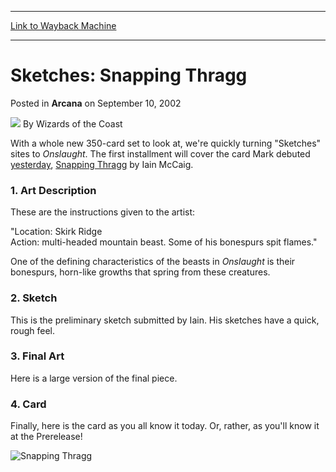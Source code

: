
---
[Link to Wayback Machine](https://web.archive.org/web/20220629160744/https://magic.wizards.com/en/articles/archive/arcana/sketches-snapping-thragg-2002-09-10)

[_metadata_:author]:- "Wizards of the Coast"
[_metadata_:description]:- "With a whole new 350-card set to look at, we're quickly turning `Sketches` sites to Onslaught. The first installment will cover the card Mark debuted yesterday, Snapping Thragg by Iain McCaig.1. Art DescriptionThese are the instructions given to the artist:`Location: Skirk Ridge Action: multi-headed mountain beast. Some of his bonespurs spit flames.`One of the defining"
[_metadata_:generator]:- "Drupal 7 (http://drupal.org)"
[_metadata_:node]:- "604401"
[_metadata_:publish_date]:- "2002-09-10"
[_metadata_:source]:- "div-main-content"
[_metadata_:title]:- "Sketches: Snapping Thragg"
[_metadata_:wayback_capture_timestamp]:- "2022-06-29 16:07:44"
[_metadata_:wayback_raw_url]:- "https://web.archive.org/web/20220629160744id_/https://magic.wizards.com/en/articles/archive/arcana/sketches-snapping-thragg-2002-09-10"
[_metadata_:wayback_url]:- "https://magic.wizards.com/en/articles/archive/arcana/sketches-snapping-thragg-2002-09-10"
---


Sketches: Snapping Thragg
=========================



 Posted in **Arcana**
 on September 10, 2002 






![](https://media.magic.wizards.com/styles/auth_small/public/images/person/wizards_author.jpg)
By Wizards of the Coast











With a whole new 350-card set to look at, we're quickly turning "Sketches" sites to *Onslaught*. The first installment will cover the card Mark debuted [yesterday](http://archive.wizards.com/default.asp?x=mtgcom/daily/mr37), [Snapping Thragg](https://gatherer.wizards.com/Pages/Card/Details.aspx?name=Snapping+Thragg) by Iain McCaig.

### 1. Art Description

These are the instructions given to the artist:

"Location: Skirk Ridge  
 Action: multi-headed mountain beast. Some of his bonespurs spit flames."

One of the defining characteristics of the beasts in *Onslaught* is their bonespurs, horn-like growths that spring from these creatures.

### 2. Sketch

This is the preliminary sketch submitted by Iain. His sketches have a quick, rough feel.

### 3. Final Art

Here is a large version of the final piece.

### 4. Card

Finally, here is the card as you all know it today. Or, rather, as you'll know it at the Prerelease!

![Snapping Thragg](http://gatherer.wizards.com/Handlers/Image.ashx?type=card&name=Snapping+Thragg)






